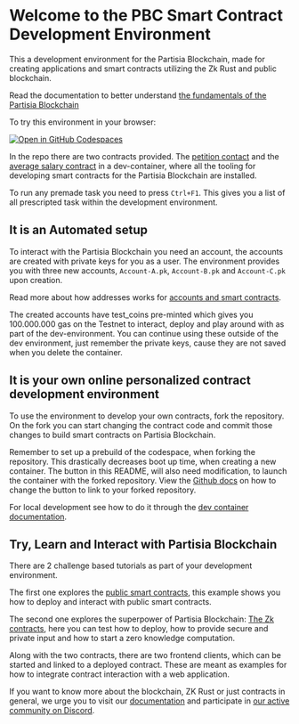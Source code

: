 # Welcome to the PBC Smart Contract Development Environment

This a development environment for the Partisia Blockchain, made for creating applications and smart
contracts utilizing the Zk Rust and public blockchain.

Read the documentation to better understand
[the fundamentals of the Partisia Blockchain](https://partisiablockchain.gitlab.io/documentation/pbc-fundamentals/introduction-to-the-fundamentals.html)

To try this environment in your browser:

[![Open in GitHub Codespaces](https://github.com/codespaces/badge.svg)](https://codespaces.new/JensScheel/web-ide/tree/main)

In the repo there are two contracts provided.
The [petition contact](https://gitlab.com/partisiablockchain/language/example-contracts/-/tree/main/petition?ref_type=heads)
and
the [average salary contract](https://gitlab.com/partisiablockchain/language/example-contracts/-/tree/main/zk-average-salary?ref_type=heads)
in a dev-container, where all the tooling for developing smart contracts for the Partisia Blockchain
are installed.

To run any premade task you need to press `Ctrl+F1`. This gives you a list
of
all prescripted task within the development environment.

## It is an Automated setup

To interact with the Partisia Blockchain you need an account, the accounts are created with private
keys for you as a user.
The environment provides you with three new accounts,
`Account-A.pk`, `Account-B.pk` and `Account-C.pk` upon creation.

Read more about how addresses works
for [accounts and smart contracts](https://partisiablockchain.gitlab.io/documentation/pbc-fundamentals/dictionary.html#address).

The created accounts have test_coins pre-minted which gives you 100.000.000 gas on the Testnet to
interact, deploy and
play around with as part of the dev-environment. You can continue using these outside of the dev
environment,
just remember the private keys, cause they are not saved when you delete the container.

## It is your own online personalized contract development environment

To use the environment to develop your own contracts, fork the repository.
On the fork you can start changing the contract code and commit those changes to
build smart contracts on Partisia Blockchain.

Remember to set up a prebuild of the codespace, when forking the repository. This drastically
decreases
boot up time, when creating a new container. The button in this README, will also need modification,
to launch the container with the forked repository.
View
the [Github docs](https://docs.github.com/en/codespaces/setting-up-your-project-for-codespaces/setting-up-your-repository/facilitating-quick-creation-and-resumption-of-codespaces)
on how to change the button to link to your forked repository.

For local development see how to do it through
the [dev container documentation](https://code.visualstudio.com/docs/devcontainers/containers).

## Try, Learn and Interact with Partisia Blockchain

There are 2 challenge based tutorials as part of your development environment.

The first one explores the [public smart contracts](tutorial/public-contract-example.md),
this example shows you how to deploy and interact with public smart contracts.

The second one explores the superpower of Partisia
Blockchain: [The Zk contracts](tutorial/zk-contract-example.md), here
you can test how to deploy,
how to provide secure and private input and how to start a zero knowledge computation.

Along with the two contracts, there are two frontend clients, which can be started and linked to a
deployed
contract. These are meant as examples for how to integrate contract interaction with a web
application.

If you want to know more about the blockchain, ZK Rust or just contracts in general,
we urge you to visit our [documentation](https://partisiablockchain.gitlab.io/documentation/) and
participate
in [our active community on Discord](https://partisiablockchain.gitlab.io/documentation/get-support-from-pbc-community.html).